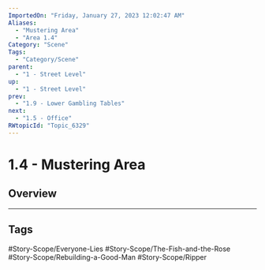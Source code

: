 ```yaml
---
ImportedOn: "Friday, January 27, 2023 12:02:47 AM"
Aliases:
  - "Mustering Area"
  - "Area 1.4"
Category: "Scene"
Tags:
  - "Category/Scene"
parent:
  - "1 - Street Level"
up:
  - "1 - Street Level"
prev:
  - "1.9 - Lower Gambling Tables"
next:
  - "1.5 - Office"
RWtopicId: "Topic_6329"
---
```

# 1.4 - Mustering Area
## Overview

---
## Tags
#Story-Scope/Everyone-Lies #Story-Scope/The-Fish-and-the-Rose #Story-Scope/Rebuilding-a-Good-Man #Story-Scope/Ripper

